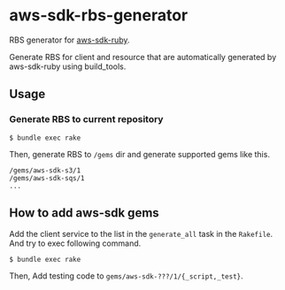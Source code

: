 # aws-sdk-rbs-generator

RBS generator for [aws-sdk-ruby](https://github.com/aws/aws-sdk-ruby).

Generate RBS for client and resource that are automatically generated by aws-sdk-ruby using build_tools.

## Usage

### Generate RBS to current repository

```
$ bundle exec rake
```

Then, generate RBS to `/gems` dir and generate supported gems like this.

```
/gems/aws-sdk-s3/1
/gems/aws-sdk-sqs/1
...
```

## How to add aws-sdk gems

Add the client service to the list in the `generate_all` task in the `Rakefile`.
And try to exec following command.

```
$ bundle exec rake
```

Then, Add testing code to `gems/aws-sdk-???/1/{_script,_test}`.
